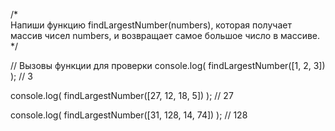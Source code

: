 /*  
  Напиши функцию findLargestNumber(numbers), 
  которая получает массив чисел numbers, и возвращает 
  самое большое число в массиве.
*/

// Вызовы функции для проверки
console.log(
  findLargestNumber([1, 2, 3])
); // 3

console.log(
  findLargestNumber([27, 12, 18, 5])
); // 27

console.log(
  findLargestNumber([31, 128, 14, 74])
); // 128